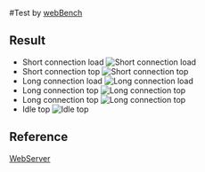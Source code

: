 #Test by [webBench](https://github.com/linyacool/WebBench)

## Result
- Short connection load
![Short connection load](https://github.com/stepByStepToSky/Web-Server/blob/master/testResultByWebBench/pic/short_connection_load.png)
- Short connection top
![Short connection top](https://github.com/stepByStepToSky/Web-Server/blob/master/testResultByWebBench/pic/short_connection_top.png)
- Long connection load
![Long connection load](https://github.com/stepByStepToSky/Web-Server/blob/master/testResultByWebBench/pic/long_connection_load.png)
- Long connection top
![Long connection top](https://github.com/stepByStepToSky/Web-Server/blob/master/testResultByWebBench/pic/long_connection_top.png)
- Long connection top
![Long connection top](https://github.com/stepByStepToSky/Web-Server/blob/master/testResultByWebBench/pic/long_connection_top.png)
- Idle top
![Idle top](https://github.com/stepByStepToSky/Web-Server/blob/master/testResultByWebBench/pic/idle_top.png)

## Reference
[WebServer](https://github.com/linyacool/WebServer/blob/master/%E6%B5%8B%E8%AF%95%E5%8F%8A%E6%94%B9%E8%BF%9B.md)